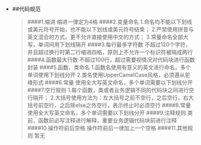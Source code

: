 * ##代码规范
    > ####1.缩进
        缩进一律定为4格
    > ####2.变量命名
        1.命名均不能以下划线或美元符号开始，也不能以下划线或美元符号结束；
        2.严禁使用拼音与英文混合的方式，更不允许直接使用中文的方式；
        3.常量命名全部大写，单词间用下划线隔开
    > ####3.每行最多字符数
        不超过120个字符，并且超过换行时第二行缩进四格，原则上不允许一个标识符被隔成两行
    > ####4.函数最大行数
        不超过100行，超过需要视情况对代码块进行函数封装
    > ####5.函数、类命名
        1.函数名使用有意义的英文进行命名，多个单词使用下划线分开
        2.类名使用UpperCamelCase风格，必须遵从驼峰形式
    > ####6.常量
        使用全大写英文命名，多个单词需要以下划线分开
    > ####7.空行规则
        1.每个函数，类或者业务逻辑不同的代码块之间进行空行隔开；
        2.大括号使用方法为：左大括号之前不空行，之后空行，右大括号前空行，之后除else之外空行，表示终止时必须空行
    > ####8.常量
        使用全大写英文命名，多个单词需要以下划线分开
    > ####9.注释规则
        类前，函数前必写注释进行解释，重要业务逻辑代码块前进行注释
    > ####10.操作符前后空格
        操作符前后一律加上一个空格
    > ####11.其他规则
        暂无

    





